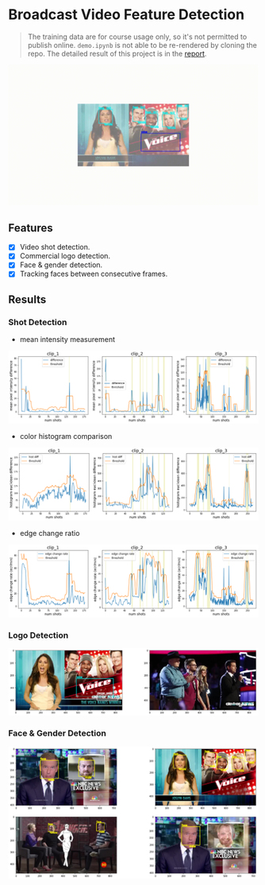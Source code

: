 # Broadcast Video Feature Detection
> The training data are for course usage only, so it's not permitted to publish online. `demo.ipynb` is not able to be re-rendered by cloning the repo. The detailed result of this project is in the [report](https://jerryishihara.github.io/csc420/pdf/CSC420_project.pdf).

<img src="pic/clip2.gif"/>

## Features

* [x] Video shot detection.
* [x] Commercial logo detection.
* [x] Face & gender detection.
* [x] Tracking faces between consecutive frames.

## Results
### Shot Detection

- mean intensity measurement
<img src="pic/mid.png"/>

- color histogram comparison
<img src="pic/hist.png"/>

- edge change ratio
<img src="pic/ecr.png"/>

### Logo Detection
<img src="pic/logo.png"/>

### Face & Gender Detection
<img src="pic/gender.png"/>

